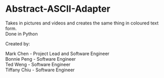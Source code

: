 # Abstract-ASCII-Adapter
Takes in pictures and videos and creates the same thing in coloured text form.  
Done in Python  

Created by:  

Mark Chen - Project Lead and Software Engineer  
Bonnie Peng - Software Engineer  
Ted Weng - Software Engineer  
Tiffany Chiu - Software Engineer  

